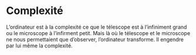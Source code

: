 # Complexité

L’ordinateur est à la complexité ce que le télescope est à l’infiniment grand ou le microscope à l’infirment petit. Mais là où le télescope et le microscope ne nous permettaient que d’observer, l’ordinateur transforme. Il engendre par lui même la complexité.